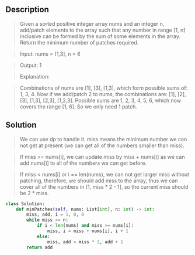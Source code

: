 ## Description
>Given a sorted positive integer array nums and an integer n, add/patch elements to the array such that any number in range [1, n] inclusive can be formed by the sum of some elements in the array. Return the minimum number of patches required.

>Input: nums = [1,3], n = 6

>Output: 1 

>Explanation:

>Combinations of nums are [1], [3], [1,3], which form possible sums of: 1, 3, 4.
Now if we add/patch 2 to nums, the combinations are: [1], [2], [3], [1,3], [2,3], [1,2,3].
Possible sums are 1, 2, 3, 4, 5, 6, which now covers the range [1, 6].
So we only need 1 patch.

## Solution
>We can use dp to handle it. miss means the minimum number we can not get at present (we can get all of the numbers smaller than miss). 

>If miss >= nums[i], we can update miss by miss + nums[i] as we can add nums[i] to all of the numbers we can get before. 

>If miss < nums[i] or i == len(nums), we can not get larger miss without patching, therefore, we should add miss to the array, thus we can 
cover all of the numbers in [1, miss * 2 - 1], so the current miss should be 2 * miss.


```python
class Solution:
    def minPatches(self, nums: List[int], n: int) -> int:
        miss, add, i = 1, 0, 0
        while miss <= n:
            if i < len(nums) and miss >= nums[i]:
                miss, i = miss + nums[i], i + 1
            else:
                miss, add = miss * 2, add + 1
        return add
```
